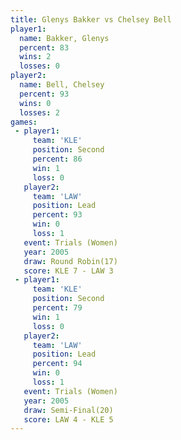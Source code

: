 ```yaml
---
title: Glenys Bakker vs Chelsey Bell
player1:              
  name: Bakker, Glenys
  percent: 83         
  wins: 2             
  losses: 0           
player2:              
  name: Bell, Chelsey 
  percent: 93         
  wins: 0             
  losses: 2           
games:
 - player1:          
     team: 'KLE'     
     position: Second
     percent: 86     
     win: 1          
     loss: 0         
   player2:        
     team: 'LAW'   
     position: Lead
     percent: 93   
     win: 0        
     loss: 1       
   event: Trials (Women)
   year: 2005           
   draw: Round Robin(17)
   score: KLE 7 - LAW 3 
 - player1:          
     team: 'KLE'     
     position: Second
     percent: 79     
     win: 1          
     loss: 0         
   player2:        
     team: 'LAW'   
     position: Lead
     percent: 94   
     win: 0        
     loss: 1       
   event: Trials (Women)
   year: 2005           
   draw: Semi-Final(20) 
   score: LAW 4 - KLE 5 
---
```

